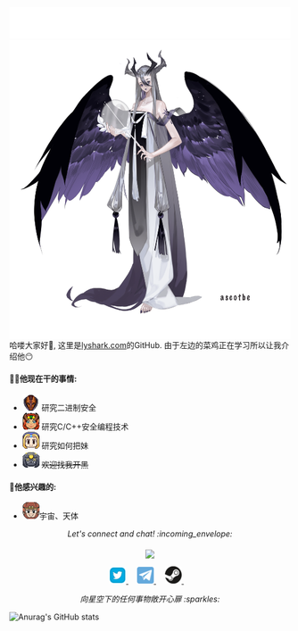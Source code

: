 <img src="/MySvgs/header.svg">
<img align="right" src="/Image/Katyusha.png" width='553px' height='536px'>

哈喽大家好:wave:, 这里是[lyshark.com](https://www.lyshark.com)的GitHub. 由于左边的菜鸡正在学习所以让我介绍他:no_mouth:


#### 👨‍💻他现在干的事情:

- <img src="/Image/dac15_frog.gif" width="30px" alt="hi"> 研究二进制安全
- <img src="/Image/happy.gif" width="30px" alt="hi"> 研究C/C++安全编程技术
- <img src="/Image/huff.gif" width="30px" alt="hi"> 研究如何把妹
- <img src="/Image/stars.gif" width="30px" alt="hi"> ~~欢迎找我开黑~~

#### :green_heart:他感兴趣的:

- <img src="/Image/snort.gif" width="30px" alt="hi">宇宙、天体

  

<p align="center"> 
  <i> Let's connect and chat! :incoming_envelope: </i>
</p>
<p align="center"> 
	<img src="https://visitor-badge.glitch.me/badge?page_id=Ascotbe.Ascotbe" align="middle" />
</p>
<p align="center">
  <a href="https://twitter.com/lyshark"><img src="/MySvgs/twitter.svg" width="30px" alt="Twitter">     </a> &nbsp; &nbsp;
  <a href="https://t.me/lyshark"><img src="/MySvgs/telegram.svg" width="30px" alt="Telegram">    </a> &nbsp; &nbsp;
  <a href="https://steamcommunity.com/id/lyshark"><img src="/MySvgs/steam.svg" width="30px" alt="Steam">    </a> &nbsp; &nbsp;
</p>
<p align="center">
  <i> 向星空下的任何事物敞开心扉 :sparkles: </i>
</p>

![Anurag's GitHub stats](https://github-readme-stats.vercel.app/api?username=lyshark&hide=contribs,prs)



